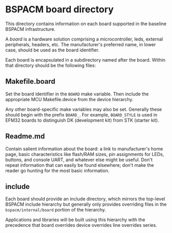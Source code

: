 BSPACM board directory
======================

This directory contains information on each board supported in the
baseline BSPACM infrastructure.

A *board* is a hardware solution comprising a microcontroller, leds,
external peripherals, headers, etc.  The manufacturer's preferred name,
in lower case, should be used as the board identifier.

Each board is encapsulated in a subdirectory named after the board.
Within that directory should be the following files:

Makefile.board
--------------

Set the board identifier in the `BOARD` make variable.  Then include the
appropriate MCU Makefile.device from the device hierarchy.

Any other board-specific make variables may also be set.  Generally
these should begin with the prefix `BOARD_`.  For example, `BOARD_STYLE`
is used in EFM32 boards to distinguish DK (development kit) from STK
(starter kit).

Readme.md
---------

Contain salient information about the board: a link to manufacturer's
home page, basic characteristics like flash/RAM sizes, pin assignments
for LEDs, buttons, and console UART, and whatever else might be useful.
Don't repeat information that can easily be found elsewhere; don't make
the reader go hunting for the most basic information.

include
-------

Each board should provide an include directory, which mirrors the
top-level BSPACM include hierarchy but generally only provides
overriding files in the `bspacm/internal/board` portion of the
hierarchy.

Applications and libraries will be built using this hierarchy with the
precedence that board overrides device overrides line overrides series.
